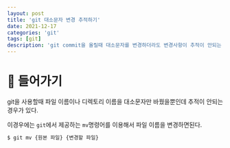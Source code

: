 ```yaml
---
layout: post
title: 'git 대소문자 변경 추적하기'
date: 2021-12-17
categories: 'git'
tags: [git]
description: 'git commit을 올릴때 대소문자를 변경하더라도 변경사항이 추적이 안되는 경우'
---
```


# 📖 들어가기

git을 사용할때 파일 이름이나 디렉토리 이름을 대소문자만 바꿨을뿐인데 추적이 안되는경우가 있다.

이경우에는 `git`에서 제공하는 `mv`명령어를 이용해서 파일 이름을 변경하면된다.

```bash
$ git mv {원본 파일} {변경할 파일}
```